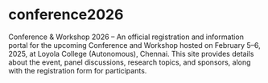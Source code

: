 # conference2026
Conference &amp; Workshop 2026 – An official registration and information portal for the upcoming Conference and Workshop hosted on February 5–6, 2025, at Loyola College (Autonomous), Chennai. This site provides details about the event, panel discussions, research topics, and sponsors, along with the registration form for participants.
